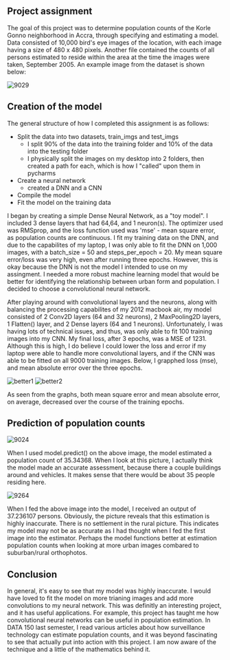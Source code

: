 ## Project assignment

The goal of this project was to determine population counts of the Korle Gonno neighborhood in Accra, through specifying and estimating a model. Data consisted of 10,000 bird's eye images of the location, with each image having a size of 480 x 480 pixels. Another file contained the counts of all persons estimated to reside within the area at the time the images were taken, September 2005. An example image from the dataset is shown below:

![9029](https://user-images.githubusercontent.com/60228374/88491393-653ced80-cf70-11ea-8f01-9ceb4c03d351.jpeg)


## Creation of the model

The general structure of how I completed this assignment is as follows: 

- Split the data into two datasets, train_imgs and test_imgs 
  - I split 90% of the data into the training folder and 10% of the data into the testing folder
  - I physically split the images on my desktop into 2 folders, then created a path for each, which is how I "called" upon them in pycharms
- Create a neural network 
  - created a DNN and a CNN
- Compile the model
- Fit the model on the training data

I began by creating a simple Dense Neural Network, as a "toy model". I included 3 dense layers that had 64,64, and 1 neuron(s). The optimizer used was RMSprop, and the loss function used was 'mse' - mean square error, as population counts are continuous. I fit my training data on the DNN, and due to the capabilites of my laptop, I was only able to fit the DNN on 1,000 images, with a batch_size = 50 and steps_per_epoch = 20. My mean square error/loss was very high, even after running three epochs. However, this is okay because the DNN is not the model I intended to use on my assingment. I needed a more robust machine learning model that would be better for identifying the relationship between urban form and population. I decided to choose a convolutional neural network. 

After playing around with convolutional layers and the neurons, along with balancing the processing capabilites of my 2012 macbook air, my model consisted of 2 Conv2D layers (64 and 32 neurons), 2 MaxPooling2D layers, 1 Flatten() layer, and 2 Dense layers (64 and 1 neurons). Unfortunately, I was having lots of technical issues, and thus, was only able to fit 100 training images into my CNN. My final loss, after 3 epochs, was a MSE of 1231. Although this is high, I do believe I could lower the loss and error if my laptop were able to handle more convolutional layers, and if the CNN was able to be fitted on all 9000 training images. Below, I grapphed loss (mse), and mean absolute error over the three epochs. 

![better1](https://user-images.githubusercontent.com/60228374/88491701-f6ad5f00-cf72-11ea-8dff-9a144b70c314.png)
![better2](https://user-images.githubusercontent.com/60228374/88491734-4be97080-cf73-11ea-815e-abc596d1174e.png)

As seen from the graphs, both mean square error and mean absolute error, on average, decreased over the course of the training epochs. 

## Prediction of population counts

![9024](https://user-images.githubusercontent.com/60228374/88572017-7dfae100-d00c-11ea-84d2-faa652c40fc9.jpeg)

When I used model.predict() on the above image, the model estimated a population count of 35.34368. When I look at this picture, I actually think the model made an accurate assessment, because there a couple buildings around and vehicles. It makes sense that there would be about 35 people residing here.

![9264](https://user-images.githubusercontent.com/60228374/88572466-2dd04e80-d00d-11ea-9226-f623b5afbeea.jpeg)

When I fed the above image into the model, I received an output of 37.236107 persons. Obviously, the picture reveals that this estimation is highly inaccurate. There is no settlement in the rural picture. This indicates my model may not be as accurate as I had thought when I fed the first image into the estimator. Perhaps the model functions better at estimation population counts when looking at more urban images combared to suburban/rural orthophotos. 

## Conclusion

In general, it's easy to see that my model was highly inaccurate. I would have loved to fit the model on more trianing images and add more convolutions to my neural network. This was definitly an interesting project, and it has useful applications. For example, this project has taught me how convolutional neural networks can be useful in population estimation. In DATA 150 last semester, I read various articles about how surveillance technology can estimate population counts, and it was beyond fascinating to see that actually put into action with this project. I am now aware of the technique and a little of the mathematics behind it. 
